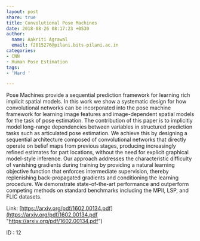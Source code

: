 ```yaml
---
layout: post
share: true
title: Convolutional Pose Machines
date: 2018-08-26 08:17:23 +0530
author:
  name: Aakriti Agrawal
  email: f2015276@pilani.bits-pilani.ac.in
categories:
- CNN
- Human Pose Estimation
tags:
- 'Hard '

---
```

Pose Machines provide a sequential prediction framework for learning rich implicit spatial models. In this work we show a systematic design for how convolutional networks can be incorporated into the pose machine framework for learning image features and image-dependent spatial models for the task of pose estimation. The contribution of this paper is to implicitly model long-range dependencies between variables in structured prediction tasks such as articulated pose estimation. We achieve this by designing a sequential architecture composed of convolutional networks that directly operate on belief maps from previous stages, producing increasingly refined estimates for part locations, without the need for explicit graphical model-style inference. Our approach addresses the characteristic difficulty of vanishing gradients during training by providing a natural learning objective function that enforces intermediate supervision, thereby replenishing back-propagated gradients and conditioning the learning procedure. We demonstrate state-of-the-art performance and outperform competing methods on standard benchmarks including the MPII, LSP, and FLIC datasets.

Link: [https://arxiv.org/pdf/1602.00134.pdf](https://arxiv.org/pdf/1602.00134.pdf "https://arxiv.org/pdf/1602.00134.pdf")

ID : 12